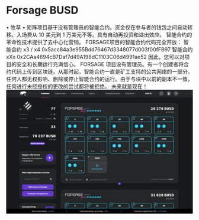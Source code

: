 # Forsage BUSD

• 牧草 •
矩阵项目基于没有管理员的智能合约。资金仅在参与者的钱包之间自动转移。入场费从 10 美元到 1 万美元不等。具有自动再投资和溢出效应。
智能合约的革命性技术提供了去中心化营销。 FORSAGE项目的智能合约代码完全开放：
智能合约 x3 / x4
0x5acc84a3e955Bdd76467d3348077d003f00fFB97
智能合约 xXx
0x2CAa4694cB7Daf7d49A198dC1103C06d4991ae52
因此，您可以对项目的安全和长期运行充满信心。
FORSAGE 项目没有管理员。有一个创建者将合约代码上传到区块链。从那时起，智能合约一直是矿工支持的公共网络的一部分。任何人都无权影响、删除或停止智能合约的运行。由于与块中以前的副本不一致，任何进行未经授权的更改的尝试都将被拒绝。
未来就是现在！![forsagebusd-dapp-high-risk-bsc-image1_004cac345e19233bd5c1a029806bf910](forsagebusd-dapp-high-risk-bsc-image1_004cac345e19233bd5c1a029806bf910.webp)
